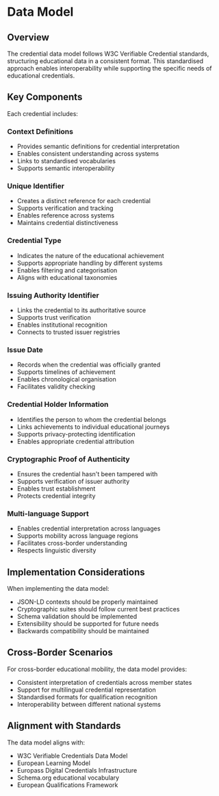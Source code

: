 # Data Model

## Overview

The credential data model follows W3C Verifiable Credential standards, structuring educational data in a consistent format. This standardised approach enables interoperability while supporting the specific needs of educational credentials.

## Key Components

Each credential includes:

### Context Definitions
- Provides semantic definitions for credential interpretation
- Enables consistent understanding across systems
- Links to standardised vocabularies
- Supports semantic interoperability

### Unique Identifier
- Creates a distinct reference for each credential
- Supports verification and tracking
- Enables reference across systems
- Maintains credential distinctiveness

### Credential Type
- Indicates the nature of the educational achievement
- Supports appropriate handling by different systems
- Enables filtering and categorisation
- Aligns with educational taxonomies

### Issuing Authority Identifier
- Links the credential to its authoritative source
- Supports trust verification
- Enables institutional recognition
- Connects to trusted issuer registries

### Issue Date
- Records when the credential was officially granted
- Supports timelines of achievement
- Enables chronological organisation
- Facilitates validity checking

### Credential Holder Information
- Identifies the person to whom the credential belongs
- Links achievements to individual educational journeys
- Supports privacy-protecting identification
- Enables appropriate credential attribution

### Cryptographic Proof of Authenticity
- Ensures the credential hasn't been tampered with
- Supports verification of issuer authority
- Enables trust establishment
- Protects credential integrity

### Multi-language Support
- Enables credential interpretation across languages
- Supports mobility across language regions
- Facilitates cross-border understanding
- Respects linguistic diversity

## Implementation Considerations

When implementing the data model:
- JSON-LD contexts should be properly maintained
- Cryptographic suites should follow current best practices
- Schema validation should be implemented
- Extensibility should be supported for future needs
- Backwards compatibility should be maintained

## Cross-Border Scenarios

For cross-border educational mobility, the data model provides:
- Consistent interpretation of credentials across member states
- Support for multilingual credential representation
- Standardised formats for qualification recognition
- Interoperability between different national systems

## Alignment with Standards

The data model aligns with:
- W3C Verifiable Credentials Data Model
- European Learning Model
- Europass Digital Credentials Infrastructure
- Schema.org educational vocabulary
- European Qualifications Framework